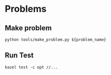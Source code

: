 # Problems

## Make problem

```
python tools/make_problem.py ${problem_name}
```

## Run Test

```
bazel test -c opt //...
```

